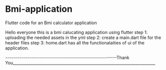 # Bmi-application
Flutter code for an Bmi calculator application

Hello everyone this is a bmi calucating application using flutter
step 1: uploading the needed assets in the yml
step 2: create a main.dart file for the header files
step 3: home.dart has all the functionalaities of ui of the application.


--------------------------------------------------------Thank You________________________________________________________________________
